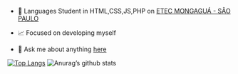 <ul dir="auto">
<li>
<p dir="auto">🏫 Languages Student in HTML,CSS,JS,PHP on <a href="https://eteab.com.br/cms/" rel="nofollow">ETEC MONGAGUÁ - SÃO PAULO</a></p>
</li>
<li>
<p dir="auto">📈 Focused on developing myself</p>
</li>
<li>
<p dir="auto">💬 Ask me about anything <a href="https://github.com/anuraghazra/anuraghazra/issues">here</a></p>
</li>
</ul>

[![Top Langs](https://github-readme-stats.vercel.app/api/top-langs/?username=silktz&exclude_repo=cem_clipnet&layout=compact&theme=dracula)](https://github.com/anuraghazra/github-readme-stats)
![Anurag’s github stats](https://github-readme-stats.vercel.app/api?username=silktz&show_icons=true&count_private=true&theme=dracula)

